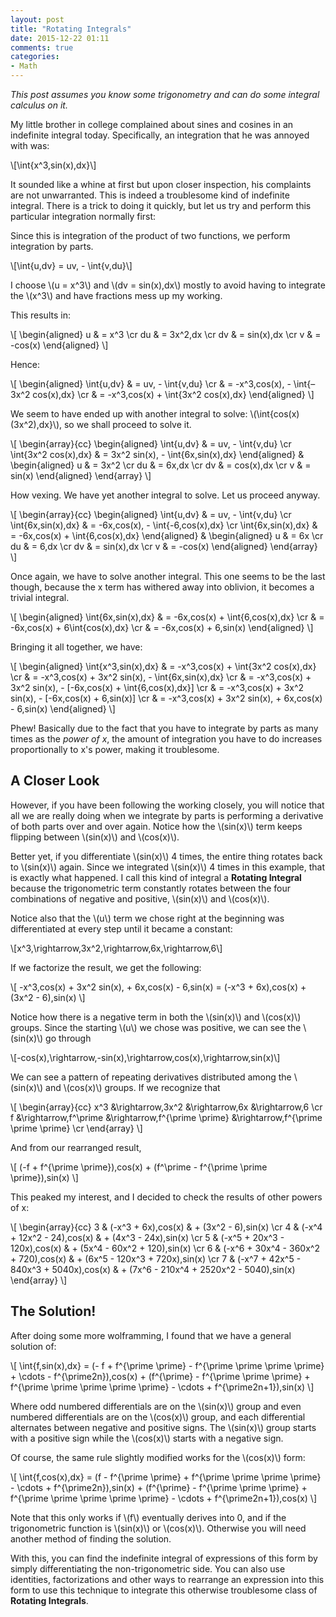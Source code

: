 ```yaml
---
layout: post
title: "Rotating Integrals"
date: 2015-12-22 01:11
comments: true
categories: 
- Math
---
```


_This post assumes you know some trigonometry and can do some integral calculus on it._

My little brother in college complained about sines and cosines in an indefinite integral today. Specifically, an integration that he was annoyed with was:

\\[\int{x\^3\,sin(x)\,dx}\\]

It sounded like a whine at first but upon closer inspection, his complaints are not unwarranted. This is indeed a troublesome kind of indefinite integral. There is a trick to doing it quickly, but let us try and perform this particular integration normally first:

Since this is integration of the product of two functions, we perform integration by parts.

\\[\int{u\,dv} = uv\, - \int{v\,du}\\]

I choose \\(u = x\^3\\) and \\(dv = sin(x)\,dx\\) mostly to avoid having to integrate the \\(x\^3\\) and have fractions mess up my working.

This results in:

\\[
\begin{aligned}
 u &amp; = x\^3 \\cr
 du &amp; = 3x\^2\,dx \\cr
 dv &amp; = sin(x)\,dx \\cr
 v &amp; = -cos(x)
\end{aligned} 
\\]

Hence:

\\[
\begin{aligned}
 \int{u\,dv} &amp; = uv\, - \int{v\,du} \\cr
 &amp; = -x\^3\,cos(x)\, - \int{–3x\^2 cos(x)\,dx} \\cr
 &amp; = -x\^3\,cos(x) + \int{3x\^2 cos(x)\,dx} 
\end{aligned} 
\\]

We seem to have ended up with another integral to solve: \\(\int{cos(x)(3x\^2)\,dx}\\), so we shall proceed to solve it.

\\[
\begin{array}{cc}
 \begin{aligned}
  \int{u\,dv} &amp; = uv\, - \int{v\,du} \\cr
  \int{3x\^2 cos(x)\,dx} &amp; = 3x\^2 sin(x)\, - \int{6x\,sin(x)\,dx}
 \end{aligned} &amp;
 \begin{aligned}
  u &amp; = 3x\^2 \\cr
  du &amp; = 6x\,dx \\cr
  dv &amp; = cos(x)\,dx \\cr
  v &amp; = sin(x)
 \end{aligned} 
\end{array}
\\]

How vexing. We have yet another integral to solve. Let us proceed anyway.

\\[
\begin{array}{cc}
 \begin{aligned}
  \int{u\,dv} &amp; = uv\, - \int{v\,du} \\cr
  \int{6x\,sin(x)\,dx} &amp; = -6x\,cos(x)\, - \int{-6\,cos(x)\,dx} \\cr
  \int{6x\,sin(x)\,dx} &amp; = -6x\,cos(x) + \int{6\,cos(x)\,dx}
 \end{aligned} &amp;
 \begin{aligned}
  u &amp; = 6x \\cr
  du &amp; = 6\,dx \\cr
  dv &amp; = sin(x)\,dx \\cr
  v &amp; = -cos(x)
 \end{aligned} 
\end{array}
\\]

Once again, we have to solve another integral. This one seems to be the last though, because the x term has withered away into oblivion, it becomes a trivial integral.

\\[
\begin{aligned}
 \int{6x\,sin(x)\,dx} &amp; = -6x\,cos(x) + \int{6\,cos(x)\,dx} \\cr
 &amp; = -6x\,cos(x) + 6\int{cos(x)\,dx} \\cr
 &amp; = -6x\,cos(x) + 6\,sin(x)
\end{aligned} 
\\]

Bringing it all together, we have:

\\[
\begin{aligned}
 \int{x\^3\,sin(x)\,dx} &amp; = -x\^3\,cos(x) + \int{3x\^2 cos(x)\,dx} \\cr
 &amp; = -x\^3\,cos(x) + 3x\^2 sin(x)\, - \int{6x\,sin(x)\,dx} \\cr
 &amp; = -x\^3\,cos(x) + 3x\^2 sin(x)\, - [-6x\,cos(x) + \int{6\,cos(x)\,dx}] \\cr
 &amp; = -x\^3\,cos(x) + 3x\^2 sin(x)\, - [-6x\,cos(x) + 6\,sin(x)] \\cr
 &amp; = -x\^3\,cos(x) + 3x\^2 sin(x)\, + 6x\,cos(x) - 6\,sin(x) 
\end{aligned} 
\\]

Phew! Basically due to the fact that you have to integrate by parts as many times as the _power of x_, the amount of integration you have to do increases proportionally to x's power, making it troublesome.

## A Closer Look

However, if you have been following the working closely, you will notice that all we are really doing when we integrate by parts is performing a derivative of both parts over and over again. Notice how the \\(sin(x)\\) term keeps flipping between \\(sin(x)\\) and \\(cos(x)\\).

Better yet, if you differentiate \\(sin(x)\\) 4 times, the entire thing rotates back to \\(sin(x)\\) again. Since we integrated \\(sin(x)\\) 4 times in this example, that is exactly what happened. I call this kind of integral a **Rotating Integral** because the trigonometric term constantly rotates between the four combinations of negative and positive, \\(sin(x)\\) and \\(cos(x)\\).

Notice also that the \\(u\\) term we chose right at the beginning was differentiated at every step until it became a constant:

\\[x\^3\,\rightarrow\,3x\^2\,\rightarrow\,6x\,\rightarrow\,6\\] 

If we factorize the result, we get the following:

\\[
 -x\^3\,cos(x) + 3x\^2 sin(x)\, + 6x\,cos(x) - 6\,sin(x) = (-x\^3 + 6x)\,cos(x) + (3x\^2 - 6)\,sin(x) 
\\]

Notice how there is a negative term in both the \\(sin(x)\\) and \\(cos(x)\\) groups. Since the starting \\(u\\) we chose was positive, we can see the \\(sin(x)\\) go through 

\\[-cos(x)\,\rightarrow\,-sin(x)\,\rightarrow\,cos(x)\,\rightarrow\,sin(x)\\]

We can see a pattern of repeating derivatives distributed among the \\(sin(x)\\) and \\(cos(x)\\) groups. If we recognize that 

\\[
\begin{array}{cc}
 x\^3 &amp;\rightarrow\,3x\^2 &amp;\rightarrow\,6x &amp;\rightarrow\,6 \\cr
 f &amp;\rightarrow\,f^\prime &amp;\rightarrow\,f^{\prime \prime} &amp;\rightarrow\,f^{\prime \prime \prime} \\cr
\end{array} 
\\]

And from our rearranged result,

\\[
(-f + f^{\prime \prime})\,cos(x) + (f^\prime - f^{\prime \prime \prime})\,sin(x) 
\\]

This peaked my interest, and I decided to check the results of other powers of x:

\\[
\begin{array}{cc}
3 &amp; (-x\^3 + 6x)\,cos(x) &amp; + (3x\^2 - 6)\,sin(x) \\cr
4 &amp; (-x\^4 + 12x\^2 - 24)\,cos(x) &amp; + (4x\^3 - 24x)\,sin(x) \\cr
5 &amp; (-x\^5 + 20x\^3 - 120x)\,cos(x) &amp; + (5x\^4 - 60x\^2 + 120)\,sin(x) \\cr
6 &amp; (-x\^6 + 30x\^4 - 360x\^2 + 720)\,cos(x) &amp; + (6x\^5 - 120x\^3 + 720x)\,sin(x) \\cr
7 &amp; (-x\^7 + 42x\^5 - 840x\^3 + 5040x)\,cos(x) &amp; + (7x\^6 - 210x\^4 + 2520x\^2 - 5040)\,sin(x)
\end{array} 
\\]

## The Solution!

After doing some more wolframming, I found that we have a general solution of:

\\[
\int{f\,sin(x)\,dx} = (- f + f^{\prime \prime} - f^{\prime \prime \prime \prime} + \cdots - f^{\prime2n})\,cos(x) + (f^{\prime} - f^{\prime \prime \prime} + f^{\prime \prime \prime \prime \prime} - \cdots + f^{\prime2n+1})\,sin(x)
\\]

Where odd numbered differentials are on the \\(sin(x)\\) group and even numbered differentials are on the \\(cos(x)\\) group, and each differential alternates between negative and positive signs. The \\(sin(x)\\) group starts with a positive sign while the \\(cos(x)\\) starts with a negative sign.

Of course, the same rule slightly modified works for the \\(cos(x)\\) form:

\\[
\int{f\,cos(x)\,dx} = (f - f^{\prime \prime} + f^{\prime \prime \prime \prime} - \cdots + f^{\prime2n})\,sin(x) + (f^{\prime} - f^{\prime \prime \prime} + f^{\prime \prime \prime \prime \prime} - \cdots + f^{\prime2n+1})\,cos(x)
\\]

Note that this only works if \\(f\\) eventually derives into 0, and if the trigonometric function is \\(sin(x)\\) or \\(cos(x)\\). Otherwise you will need another method of finding the solution. 

With this, you can find the indefinite integral of expressions of this form by simply differentiating the non-trigonometric side. You can also use identities, factorizations and other ways to rearrange an expression into this form to use this technique to integrate this otherwise troublesome class of **Rotating Integrals**.
